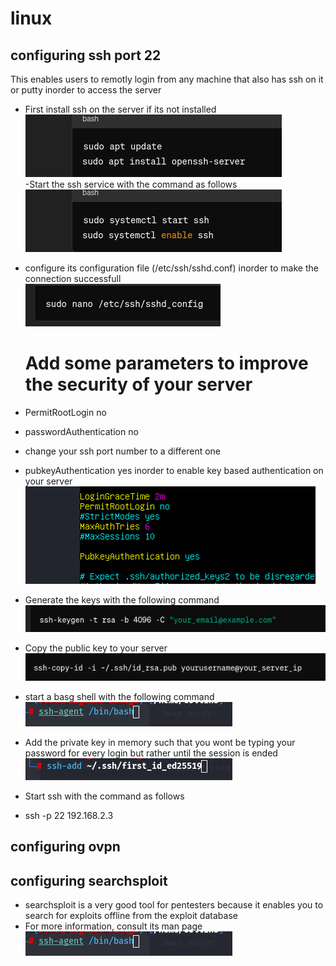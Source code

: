 # linux

## configuring ssh port 22
This enables users to remotly login from any machine that also has ssh on it or putty inorder to access the server 
  - First install ssh on the server if its not installed
  <br><img src="https://github.com/collinsbigomba/linux/blob/main/images/ssh1.png" /> </br>
  -Start the ssh service with the command as follows
  <br><img src="https://github.com/collinsbigomba/linux/blob/main/images/ssh2.png" /> </br>
  - configure its configuration file (/etc/ssh/sshd.conf) inorder to make the connection successfull
   <br><img src="https://github.com/collinsbigomba/linux/blob/main/images/ssh3.png" /> </br>
    # Add some parameters to improve the security of your server
   - PermitRootLogin no 
   - passwordAuthentication no 
   - change your ssh port number to a different one 
   - pubkeyAuthentication yes inorder to enable key based authentication on your server 
    <br><img src="https://github.com/collinsbigomba/linux/blob/main/images/ssh.png" /> </br>

  - Generate the keys with the following command
    <br><img src="https://github.com/collinsbigomba/linux/blob/main/images/keygen1.png" /> </br>
  - Copy the public key to your server
   <br><img src="https://github.com/collinsbigomba/linux/blob/main/images/copy.png" /> </br>
  - start a basg shell with the following command
   <br><img src="https://github.com/collinsbigomba/linux/blob/main/images/bash.png" /> </br>
  - Add the private key in memory such that you wont be typing your password for every login but rather until the session is ended
   <br><img src="https://github.com/collinsbigomba/linux/blob/main/images/add.png" /> </br>
  - Start ssh with the command as follows
  - ssh -p 22 192.168.2.3

## configuring ovpn

## configuring searchsploit
- searchsploit is a very good tool for pentesters because it enables you to search for exploits offline from the exploit database
- For more information, consult its man page
 <br><img src="https://github.com/collinsbigomba/linux/blob/main/images/bash.png" /> </br>



  
